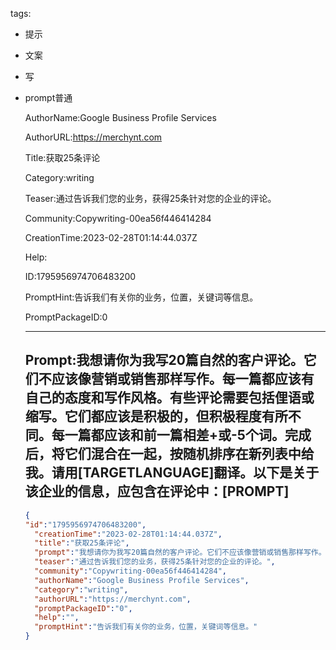   tags: 
- 提示
- 文案
- 写
- prompt普通

  AuthorName:Google Business Profile Services

  AuthorURL:https://merchynt.com

  Title:获取25条评论

  Category:writing

  Teaser:通过告诉我们您的业务，获得25条针对您的企业的评论。

  Community:Copywriting-00ea56f446414284

  CreationTime:2023-02-28T01:14:44.037Z

  Help:

  ID:1795956974706483200

  PromptHint:告诉我们有关你的业务，位置，关键词等信息。

  PromptPackageID:0

  ---

  ## Prompt:我想请你为我写20篇自然的客户评论。它们不应该像营销或销售那样写作。每一篇都应该有自己的态度和写作风格。有些评论需要包括俚语或缩写。它们都应该是积极的，但积极程度有所不同。每一篇都应该和前一篇相差+或-5个词。完成后，将它们混合在一起，按随机排序在新列表中给我。请用[TARGETLANGUAGE]翻译。以下是关于该企业的信息，应包含在评论中：[PROMPT]

  ```json
  {
  "id":"1795956974706483200",
    "creationTime":"2023-02-28T01:14:44.037Z",
    "title":"获取25条评论",
    "prompt":"我想请你为我写20篇自然的客户评论。它们不应该像营销或销售那样写作。每一篇都应该有自己的态度和写作风格。有些评论需要包括俚语或缩写。它们都应该是积极的，但积极程度有所不同。每一篇都应该和前一篇相差+或-5个词。完成后，将它们混合在一起，按随机排序在新列表中给我。请用[TARGETLANGUAGE]翻译。以下是关于该企业的信息，应包含在评论中：[PROMPT]",
    "teaser":"通过告诉我们您的业务，获得25条针对您的企业的评论。",
    "community":"Copywriting-00ea56f446414284",
    "authorName":"Google Business Profile Services",
    "category":"writing",
    "authorURL":"https://merchynt.com",
    "promptPackageID":"0",
    "help":"",
    "promptHint":"告诉我们有关你的业务，位置，关键词等信息。"
  }
  ```
